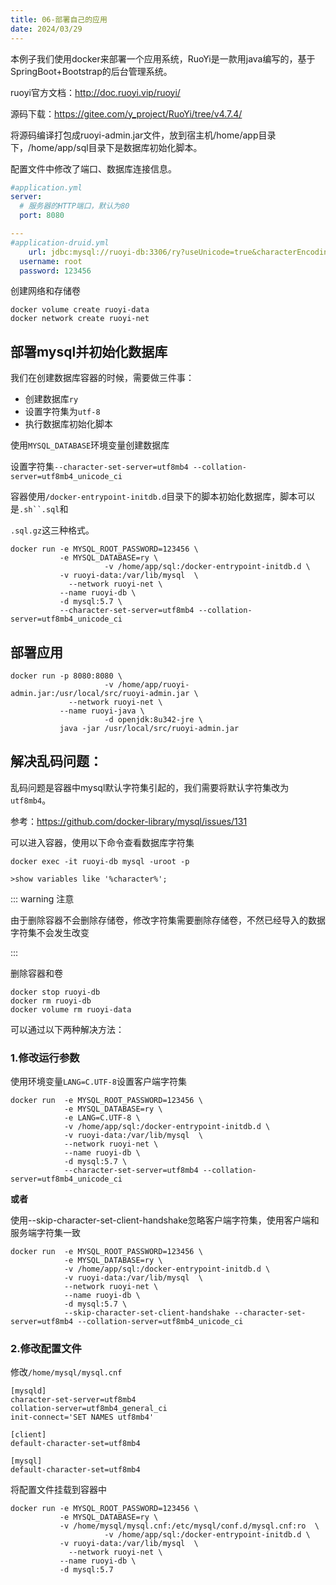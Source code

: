 ```yaml
---
title: 06-部署自己的应用
date: 2024/03/29
---
```


本例子我们使用docker来部署一个应用系统，RuoYi是一款用java编写的，基于SpringBoot+Bootstrap的后台管理系统。

ruoyi官方文档：http://doc.ruoyi.vip/ruoyi/

源码下载：https://gitee.com/y_project/RuoYi/tree/v4.7.4/

将源码编译打包成ruoyi-admin.jar文件，放到宿主机/home/app目录下，/home/app/sql目录下是数据库初始化脚本。

配置文件中修改了端口、数据库连接信息。

``` yaml
#application.yml
server:
  # 服务器的HTTP端口，默认为80
  port: 8080

---
#application-druid.yml
	url: jdbc:mysql://ruoyi-db:3306/ry?useUnicode=true&characterEncoding=utf8
  username: root
  password: 123456
```

创建网络和存储卷

``` nginx
docker volume create ruoyi-data
docker network create ruoyi-net
```

## 部署mysql并初始化数据库

我们在创建数据库容器的时候，需要做三件事：

- 创建数据库`ry`
- 设置字符集为`utf-8`
- 执行数据库初始化脚本

使用`MYSQL_DATABASE`环境变量创建数据库

设置字符集`--character-set-server=utf8mb4 --collation-server=utf8mb4_unicode_ci`

容器使用`/docker-entrypoint-initdb.d`目录下的脚本初始化数据库，脚本可以是`.sh``.sql`和

`.sql.gz`这三种格式。

``` nginx
docker run -e MYSQL_ROOT_PASSWORD=123456 \
           -e MYSQL_DATABASE=ry \
					 -v /home/app/sql:/docker-entrypoint-initdb.d \
           -v ruoyi-data:/var/lib/mysql  \
        	 --network ruoyi-net \
           --name ruoyi-db \
           -d mysql:5.7 \
           --character-set-server=utf8mb4 --collation-server=utf8mb4_unicode_ci
```

## 部署应用

``` nginx
docker run -p 8080:8080 \
					 -v /home/app/ruoyi-admin.jar:/usr/local/src/ruoyi-admin.jar \
        	 --network ruoyi-net \
           --name ruoyi-java \
					 -d openjdk:8u342-jre \
           java -jar /usr/local/src/ruoyi-admin.jar
```

## 解决乱码问题：

乱码问题是容器中mysql默认字符集引起的，我们需要将默认字符集改为`utf8mb4`。

参考：https://github.com/docker-library/mysql/issues/131

可以进入容器，使用以下命令查看数据库字符集

``` nginx
docker exec -it ruoyi-db mysql -uroot -p

>show variables like '%character%';
```

::: warning 注意

由于删除容器不会删除存储卷，修改字符集需要删除存储卷，不然已经导入的数据字符集不会发生改变

:::

删除容器和卷

``` nginx
docker stop ruoyi-db
docker rm ruoyi-db
docker volume rm ruoyi-data
```

可以通过以下两种解决方法：

### 1.修改运行参数

使用环境变量`LANG=C.UTF-8`设置客户端字符集

``` nginx
docker run  -e MYSQL_ROOT_PASSWORD=123456 \
            -e MYSQL_DATABASE=ry \
            -e LANG=C.UTF-8 \
            -v /home/app/sql:/docker-entrypoint-initdb.d \
            -v ruoyi-data:/var/lib/mysql  \
            --network ruoyi-net \
            --name ruoyi-db \
            -d mysql:5.7 \
            --character-set-server=utf8mb4 --collation-server=utf8mb4_unicode_ci
```

**或者**

使用--skip-character-set-client-handshake忽略客户端字符集，使用客户端和服务端字符集一致

``` nginx
docker run  -e MYSQL_ROOT_PASSWORD=123456 \
            -e MYSQL_DATABASE=ry \
            -v /home/app/sql:/docker-entrypoint-initdb.d \
            -v ruoyi-data:/var/lib/mysql  \
            --network ruoyi-net \
            --name ruoyi-db \
            -d mysql:5.7 \
            --skip-character-set-client-handshake --character-set-server=utf8mb4 --collation-server=utf8mb4_unicode_ci 
```

### 2.修改配置文件

修改`/home/mysql/mysql.cnf`

``` nginx
[mysqld]
character-set-server=utf8mb4
collation-server=utf8mb4_general_ci
init-connect='SET NAMES utf8mb4'

[client]
default-character-set=utf8mb4

[mysql]
default-character-set=utf8mb4
```

将配置文件挂载到容器中

``` nginx
docker run -e MYSQL_ROOT_PASSWORD=123456 \
           -e MYSQL_DATABASE=ry \
           -v /home/mysql/mysql.cnf:/etc/mysql/conf.d/mysql.cnf:ro  \
					 -v /home/app/sql:/docker-entrypoint-initdb.d \
           -v ruoyi-data:/var/lib/mysql  \
        	 --network ruoyi-net \
           --name ruoyi-db \
           -d mysql:5.7 
```

